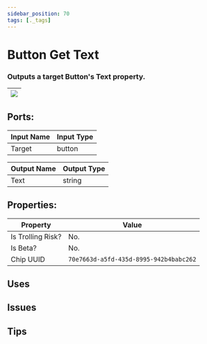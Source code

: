 ```yaml
---
sidebar_position: 70
tags: [._tags]
---
```


# Button Get Text


### Outputs a target Button's Text property.

| ![](https://images-ext-2.discordapp.net/external/MPmIaQzlEPmgGWlgi-WxBBXt0Bjv_zWPkg1y1f_sy3s/https/www.recroomcircuits.com/image/circuit/absolute-value?width=206&height=108) |
|-----|

## Ports:

| Input Name | Input Type |
|-----------|-----------|
| Target | button |

| Output Name | Output Type |
|-----------|-----------|
| Text | string |

## Properties:

| Property  | Value |
|-------------------|-----------|
| Is Trolling Risk? | No. |
| Is Beta? | No. |
| Chip UUID | `70e7663d-a5fd-435d-8995-942b4babc262` |

## Uses

## Issues

## Tips